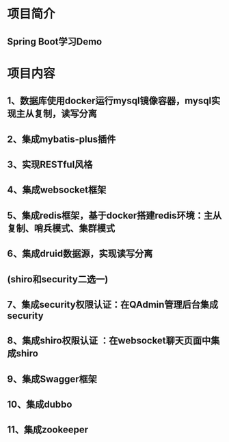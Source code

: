 # 项目简介
## Spring Boot学习Demo
# 项目内容
## 1、数据库使用docker运行mysql镜像容器，mysql实现主从复制，读写分离
## 2、集成mybatis-plus插件
## 3、实现RESTful风格
## 4、集成websocket框架
## 5、集成redis框架，基于docker搭建redis环境：主从复制、哨兵模式、集群模式
## 6、集成druid数据源，实现读写分离
## (shiro和security二选一)
## 7、集成security权限认证：在QAdmin管理后台集成security
## 8、集成shiro权限认证 ：在websocket聊天页面中集成shiro
## 9、集成Swagger框架
## 10、集成dubbo
## 11、集成zookeeper